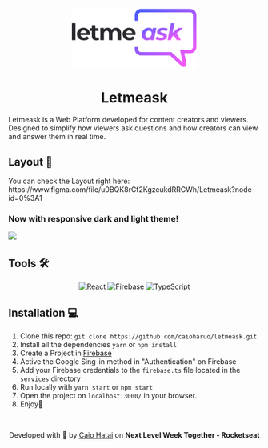 <div align="center"> <img src="https://github.com/caioharuo/letmeask/blob/main/public/logo.svg" width="250px" /> <h1> Letmeask </h1> </div>
<p> Letmeask is a Web Platform developed for content creators and viewers. </br>
Designed to simplify how viewers ask questions and how creators can view and answer them in real time. </p>

<h2>Layout 🔖</h2>
<p>You can check the Layout right here: https://www.figma.com/file/u0BQK8rCf2KgzcukdRRCWh/Letmeask?node-id=0%3A1</p>

<h3> Now with responsive dark and light theme! </h3>

<img src="https://i.imgur.com/duN9gkI.png" />

<h2>Tools 🛠️</h2>

<div align="center">
  <a href="https://pt-br.reactjs.org/">
    <img alt="React" src="https://img.shields.io/badge/react-%2320232a.svg?style=for-the-badge&logo=react&logoColor=%2361DAFB"/>
  </a>
  <a href="https://firebase.google.com/">
  <img alt="Firebase" src="https://img.shields.io/badge/firebase-%23039BE5.svg?style=for-the-badge&logo=firebase"/>
  </a>
  <a href="https://www.typescriptlang.org/">
  <img alt="TypeScript" src="https://img.shields.io/badge/typescript-%23007ACC.svg?style=for-the-badge&logo=typescript&logoColor=white"/>
  </a>
</div>

## Installation 💻

1. Clone this repo: `git clone https://github.com/caioharuo/letmeask.git`
2. Install all the dependencies `yarn` or `npm install`
3. Create a Project in [Firebase](https://firebase.google.com/)
4. Active the Google Sing-in method in "Authentication" on Firebase
5. Add your Firebase credentials to the `firebase.ts` file located in the `services` directory 
6. Run locally with `yarn start` or `npm start`
7. Open the project on `localhost:3000/` in your browser.
8. Enjoy🎉



</br>

<p align="center">Developed with 💜 by <a href="https://github.com/caioharuo">Caio Hatai</a> on <strong>Next Level Week Together - Rocketseat</strong></p>
